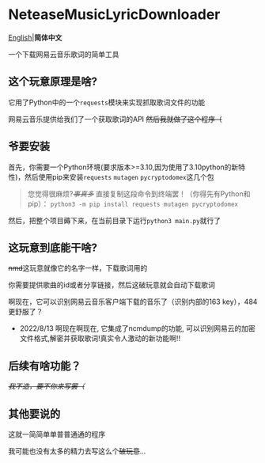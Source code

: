 # NeteaseMusicLyricDownloader
[English](https://github.com/1826013250/NeteaseMusicLyricDownloader)|**简体中文**

一个下载网易云音乐歌词的简单工具

## 这个玩意原理是啥?
它用了Python中的一个`requests`模块来实现抓取歌词文件的功能

网易云音乐提供给我们了一个获取歌词的API ~~然后我就做了这个程序（~~

## 爷要安装
首先，你需要一个Python环境(要求版本>=3.10,因为使用了3.10python的新特性)，然后使用pip来安装`requests` `mutagen` `pycryptodomex`这几个包
>您觉得很麻烦?_~~事真多~~_ 直接复制这段命令到终端罢！（你得先有Python和pip）： `python3 -m pip install requests mutagen pycryptodomex`

然后，把整个项目薅下来，在当前目录下运行`python3 main.py`就行了

## 这玩意到底能干啥?
~~nmd~~这玩意就像它的名字一样，下载歌词用的

你需要提供歌曲的id或者分享链接，然后这破玩意就会自动下载歌词

啊现在，它可以识别网易云音乐客户端下载的音乐了（识别内部的163 key），484更舒服了？

- 2022/8/13 啊现在啊现在, 它集成了ncmdump的功能, 可以识别网易云的加密文件格式,解密并获取歌词!真实令人激动的新功能啊!!

## 后续有啥功能？

_~~我不造，要不你来写罢（~~_

## 其他要说的

这就一简简单单普普通通的程序

我可能也没有太多的精力去写这么个~~破玩意~~...
